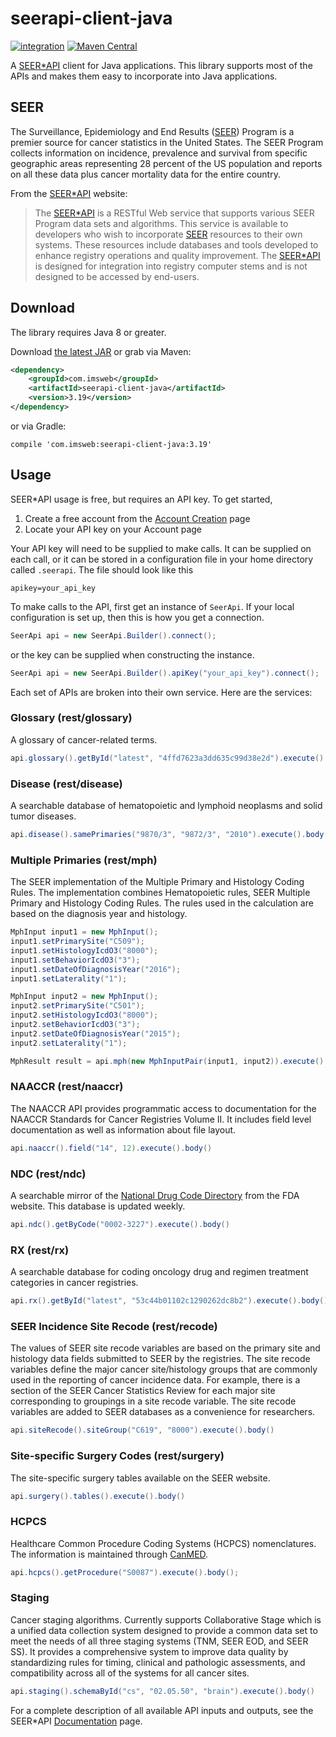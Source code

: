 # seerapi-client-java
[![integration](https://github.com/imsweb/seerapi-client-java/workflows/integration/badge.svg)](https://github.com/imsweb/seerapi-client-java/actions)
[![Maven Central](https://maven-badges.herokuapp.com/maven-central/com.imsweb/seerapi-client-java/badge.svg)](https://maven-badges.herokuapp.com/maven-central/com.imsweb/seerapi-client-java)

A [SEER*API](https://api.seer.cancer.gov) client for Java applications.  This library supports most of the APIs and
makes them easy to incorporate into Java applications.

## SEER

The Surveillance, Epidemiology and End Results ([SEER](http://seer.cancer.gov)) Program is a premier source for cancer statistics 
in the United States. The SEER Program collects information on incidence, prevalence and survival from specific geographic areas 
representing 28 percent of the US population and reports on all these data plus cancer mortality data for the entire country.

From the [SEER*API](https://api.seer.cancer.gov) website:

> The [SEER*API](https://api.seer.cancer.gov) is a RESTful Web service that supports various SEER Program data sets
> and algorithms. This service is available to developers who wish to incorporate [SEER](http://seer.cancer.gov) resources
> to their own  systems. These resources include databases and tools developed to enhance registry operations and quality
> improvement. The [SEER*API](https://api.seer.cancer.gov) is designed for integration into registry computer
> stems and is not designed to be accessed by end-users.

## Download

The library requires Java 8 or greater.

Download [the latest JAR][1] or grab via Maven:

```xml
<dependency>
    <groupId>com.imsweb</groupId>
    <artifactId>seerapi-client-java</artifactId>
    <version>3.19</version>
</dependency>
```

or via Gradle:

```
compile 'com.imsweb:seerapi-client-java:3.19'
```

## Usage

SEER*API usage is free, but requires an API key.  To get started,

1. Create a free account from the [Account Creation](https://api.seer.cancer.gov/showNewAccount.do) page
2. Locate your API key on your Account page

Your API key will need to be supplied to make calls.  It can be supplied on each call, or it can be stored in a
configuration file in your home directory called `.seerapi`.  The file should look like this

```
apikey=your_api_key
```

To make calls to the API, first get an instance of `SeerApi`.  If your local configuration is set up, then this is how you get a
connection.

```java
SeerApi api = new SeerApi.Builder().connect();
```

or the key can be supplied when constructing the instance.

```java
SeerApi api = new SeerApi.Builder().apiKey("your_api_key").connect();
```

Each set of APIs are broken into their own service.  Here are the services:

### Glossary (rest/glossary)

A glossary of cancer-related terms.

```java
api.glossary().getById("latest", "4ffd7623a3dd635c99d38e2d").execute().body()
```

### Disease (rest/disease)

A searchable database of hematopoietic and lymphoid neoplasms and solid tumor diseases.

```java
api.disease().samePrimaries("9870/3", "9872/3", "2010").execute().body()
```

### Multiple Primaries (rest/mph)

The SEER implementation of the Multiple Primary and Histology Coding Rules. The implementation combines Hematopoietic rules, SEER Multiple Primary and Histology Coding Rules. The rules used in the calculation are based on the diagnosis year and histology.

```java
MphInput input1 = new MphInput();
input1.setPrimarySite("C509");
input1.setHistologyIcdO3("8000");
input1.setBehaviorIcdO3("3");
input1.setDateOfDiagnosisYear("2016");
input1.setLaterality("1");

MphInput input2 = new MphInput();
input2.setPrimarySite("C501");
input2.setHistologyIcdO3("8000");
input2.setBehaviorIcdO3("3");
input2.setDateOfDiagnosisYear("2015");
input2.setLaterality("1");

MphResult result = api.mph(new MphInputPair(input1, input2)).execute().body();
```

### NAACCR (rest/naaccr)

The NAACCR API provides programmatic access to documentation for the NAACCR Standards for Cancer Registries Volume II. It includes
field level documentation as well as information about file layout.

```java
api.naaccr().field("14", 12).execute().body()
```

### NDC (rest/ndc)

A searchable mirror of the [National Drug Code Directory](http://www.fda.gov/Drugs/InformationOnDrugs/ucm142438.htm) from the FDA website. This database is updated weekly.

```java
api.ndc().getByCode("0002-3227").execute().body()
```

### RX (rest/rx)

A searchable database for coding oncology drug and regimen treatment categories in cancer registries.

```java
api.rx().getById("latest", "53c44b01102c1290262dc8b2").execute().body()
```

### SEER Incidence Site Recode (rest/recode)

The values of SEER site recode variables are based on the primary site and histology data fields submitted to SEER by the
registries. The site recode variables define the major cancer site/histology groups that are commonly used in the reporting of
cancer incidence data. For example, there is a section of the SEER Cancer Statistics Review for each major site corresponding to
groupings in a site recode variable. The site recode variables are added to SEER databases as a convenience for researchers.

```java
api.siteRecode().siteGroup("C619", "8000").execute().body()
```

### Site-specific Surgery Codes (rest/surgery)

The site-specific surgery tables available on the SEER website.

```java
api.surgery().tables().execute().body()
```

### HCPCS

Healthcare Common Procedure Coding Systems (HCPCS) nomenclatures. The information is maintained through [CanMED](https://seer.cancer.gov/oncologytoolbox).

```java
api.hcpcs().getProcedure("S0087").execute().body();
```

### Staging

Cancer staging algorithms.  Currently supports Collaborative Stage which is a unified data collection system designed to provide a
common data set to meet the needs of all three staging systems (TNM, SEER EOD, and SEER SS). It provides a comprehensive system to
improve data quality by standardizing rules for timing, clinical and pathologic assessments, and compatibility across all of the
systems for all cancer sites.

```java
api.staging().schemaById("cs", "02.05.50", "brain").execute().body()
```

For a complete description of all available API inputs and outputs, see the SEER*API
[Documentation](https://api.seer.cancer.gov/docs) page.

[1]: http://repository.sonatype.org/service/local/artifact/maven/redirect?r=central-proxy&g=com.imsweb&a=seerapi-client-java&v=LATEST
